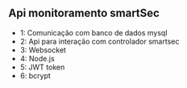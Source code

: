 ## Api monitoramento smartSec

- 1: Comunicação com banco de dados mysql
- 2: Api para interação com controlador smartsec
- 3: Websocket
- 4: Node.js
- 5: JWT token
- 6: bcrypt

